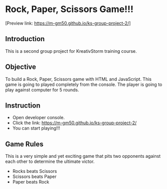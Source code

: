 # Rock, Paper, Scissors Game!!!

[Preview link: https://m-gm50.github.io/ks-group-project-2/]

## Introduction

This is a second group project for KreativStorm training course.

## Objective

To build a Rock, Paper, Scissors game with HTML and JavaScript. This game is going to played completely from the console.
The player is going to play against computer for 5 rounds.

## Instruction
- Open developer console.
- Click the link: https://m-gm50.github.io/ks-group-project-2/
- You can start playing!!!

## Game Rules

This is a very simple and yet exciting game that pits two opponents against each other to determine the ultimate victor.

- Rocks beats Scissors
- Scissors beats Paper
- Paper beats Rock
